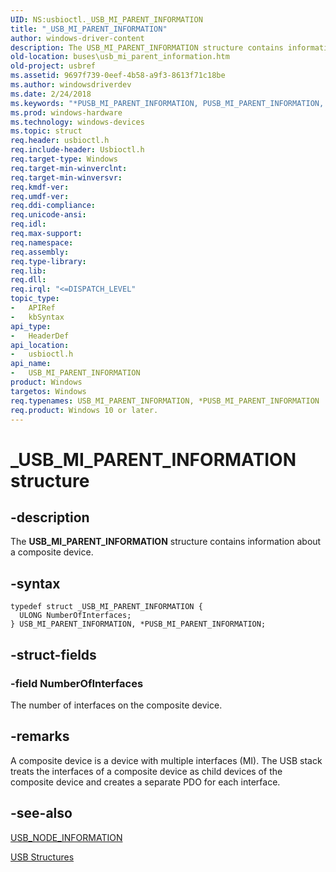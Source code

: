 ```yaml
---
UID: NS:usbioctl._USB_MI_PARENT_INFORMATION
title: "_USB_MI_PARENT_INFORMATION"
author: windows-driver-content
description: The USB_MI_PARENT_INFORMATION structure contains information about a composite device.
old-location: buses\usb_mi_parent_information.htm
old-project: usbref
ms.assetid: 9697f739-0eef-4b58-a9f3-8613f71c18be
ms.author: windowsdriverdev
ms.date: 2/24/2018
ms.keywords: "*PUSB_MI_PARENT_INFORMATION, PUSB_MI_PARENT_INFORMATION, PUSB_MI_PARENT_INFORMATION structure pointer [Buses], USB_MI_PARENT_INFORMATION, USB_MI_PARENT_INFORMATION structure [Buses], _USB_MI_PARENT_INFORMATION, buses.usb_mi_parent_information, usbioctl/PUSB_MI_PARENT_INFORMATION, usbioctl/USB_MI_PARENT_INFORMATION, usbstrct_710c4241-48d7-4fe7-bd1b-268c7c0f2b41.xml"
ms.prod: windows-hardware
ms.technology: windows-devices
ms.topic: struct
req.header: usbioctl.h
req.include-header: Usbioctl.h
req.target-type: Windows
req.target-min-winverclnt: 
req.target-min-winversvr: 
req.kmdf-ver: 
req.umdf-ver: 
req.ddi-compliance: 
req.unicode-ansi: 
req.idl: 
req.max-support: 
req.namespace: 
req.assembly: 
req.type-library: 
req.lib: 
req.dll: 
req.irql: "<=DISPATCH_LEVEL"
topic_type:
-	APIRef
-	kbSyntax
api_type:
-	HeaderDef
api_location:
-	usbioctl.h
api_name:
-	USB_MI_PARENT_INFORMATION
product: Windows
targetos: Windows
req.typenames: USB_MI_PARENT_INFORMATION, *PUSB_MI_PARENT_INFORMATION
req.product: Windows 10 or later.
---
```


# _USB_MI_PARENT_INFORMATION structure


## -description


The <b>USB_MI_PARENT_INFORMATION</b> structure contains information about a composite device.


## -syntax


````
typedef struct _USB_MI_PARENT_INFORMATION {
  ULONG NumberOfInterfaces;
} USB_MI_PARENT_INFORMATION, *PUSB_MI_PARENT_INFORMATION;
````


## -struct-fields




### -field NumberOfInterfaces

The number of interfaces on the composite device.


## -remarks



A composite device is a device with multiple interfaces (MI). The USB stack treats the interfaces of a composite device as child devices of the composite device and creates a separate PDO for each interface.




## -see-also

<a href="..\usbioctl\ns-usbioctl-_usb_node_information.md">USB_NODE_INFORMATION</a>



<a href="https://msdn.microsoft.com/library/windows/hardware/ff540160">USB Structures</a>



 

 


